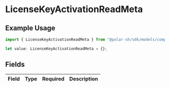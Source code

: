 # LicenseKeyActivationReadMeta

## Example Usage

```typescript
import { LicenseKeyActivationReadMeta } from "@polar-sh/sdk/models/components";

let value: LicenseKeyActivationReadMeta = {};
```

## Fields

| Field       | Type        | Required    | Description |
| ----------- | ----------- | ----------- | ----------- |